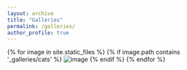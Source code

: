 ```yaml
---
layout: archive
title: "Galleries"
permalink: /galleries/
author_profile: true
---
```



<div class="grid_wrapper">
    {% for image in site.static_files %}
        {% if image.path contains '_galleries/cats' %}
            <img src="{{ site.baseurl }}{{ image.path }}" alt="image" />
        {% endif %}
    {% endfor %}
</div>
